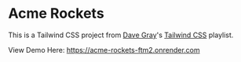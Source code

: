 # Acme Rockets

This is a Tailwind CSS project from [Dave Gray](https://www.youtube.com/@DaveGrayTeachesCode)'s [Tailwind CSS](https://youtube.com/playlist?list=PL0Zuz27SZ-6M8znNpim8dRiICRrP5HPft) playlist.

View Demo Here: https://acme-rockets-ftm2.onrender.com
